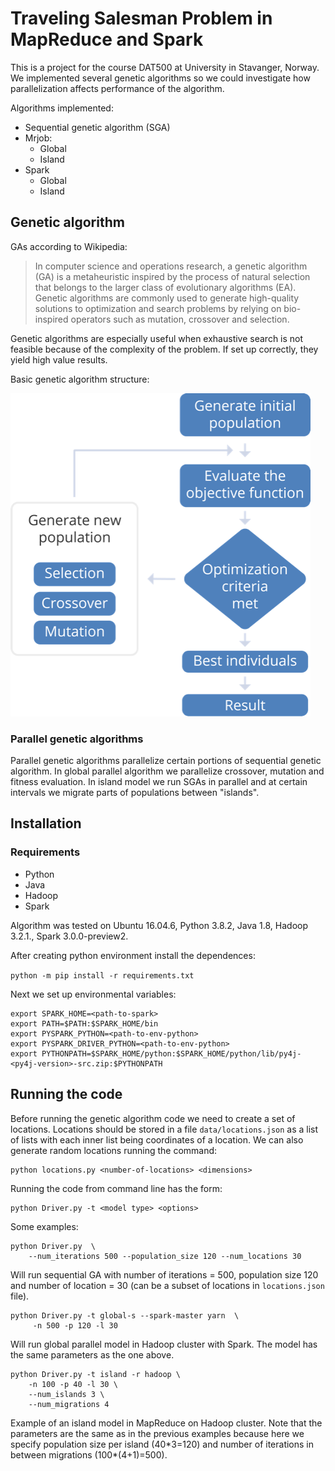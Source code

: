 # Traveling Salesman Problem in MapReduce and Spark

This is a project for the course DAT500 at University in Stavanger, Norway.
We implemented several genetic algorithms so we could investigate how parallelization affects performance of the algorithm.

Algorithms implemented:
* Sequential genetic algorithm (SGA)
* Mrjob:
    * Global
    * Island
* Spark
    * Global
    * Island

## Genetic algorithm

GAs according to Wikipedia:

> In computer science and operations research, a genetic algorithm (GA) is a metaheuristic inspired by the process of natural selection that belongs to the larger class of evolutionary algorithms (EA). Genetic algorithms are commonly used to generate high-quality solutions to optimization and search problems by relying on bio-inspired operators such as mutation, crossover and selection.


Genetic algorithms are especially useful when exhaustive search is not feasible because of the complexity of the problem. If set up correctly, they yield high value results.

Basic genetic algorithm structure:

<img src="figures/genetic_algorithm.png">


### Parallel genetic algorithms

Parallel genetic algorithms parallelize certain portions of sequential genetic algorithm. In global parallel algorithm we parallelize crossover, mutation and fitness evaluation. In island model we run SGAs in parallel and at certain intervals we migrate parts of populations between "islands".

## Installation

### Requirements

* Python
* Java
* Hadoop
* Spark

Algorithm was tested on Ubuntu 16.04.6, Python 3.8.2, Java 1.8, Hadoop 3.2.1., Spark 3.0.0-preview2.

After creating python environment install the dependences:

`python -m pip install -r requirements.txt`

Next we set up environmental variables:

``` shell
export SPARK_HOME=<path-to-spark>
export PATH=$PATH:$SPARK_HOME/bin
export PYSPARK_PYTHON=<path-to-env-python>
export PYSPARK_DRIVER_PYTHON=<path-to-env-python>
export PYTHONPATH=$SPARK_HOME/python:$SPARK_HOME/python/lib/py4j-<py4j-version>-src.zip:$PYTHONPATH
```

## Running the code

Before running the genetic algorithm code we need to create a set of locations. Locations should be stored in a file `data/locations.json` as a list of lists with each inner list being coordinates of a location. We can also generate random locations running the command:

```shell
python locations.py <number-of-locations> <dimensions>
```

Running the code from command line has the form:

``` shell
python Driver.py -t <model type> <options>
```

Some examples:

``` shell
python Driver.py  \
    --num_iterations 500 --population_size 120 --num_locations 30 
```
Will run sequential GA with number of iterations = 500, population size 120 and number of location = 30 (can be a subset of locations in `locations.json` file).


``` shell
python Driver.py -t global-s --spark-master yarn  \
     -n 500 -p 120 -l 30
```
Will run global parallel model in Hadoop cluster with Spark. The model has the same parameters as the one above.


``` shell
python Driver.py -t island -r hadoop \
    -n 100 -p 40 -l 30 \
    --num_islands 3 \
    --num_migrations 4
```
Example of an island model in MapReduce on Hadoop cluster. 
Note that the parameters are the same as in the previous examples because here we specify population size per island (40\*3=120) and number of iterations in between migrations (100\*(4+1)=500).

